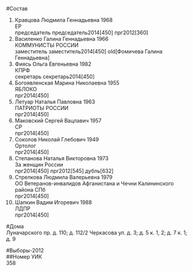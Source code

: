 #Состав  
1. Кравцова Людмила Геннадьевна 1968  
    ЕР  
    председатель председатель2014[450] прг2012[360]  
2. Василенко Галина Геннадьевна 1966  
    КОММУНИСТЫ РОССИИ  
    заместитель заместитель2014[450] old[Фомичева Галина Геннадьевна]  
3. Фиясь Ольга Евгеньевна 1982  
    КПРФ  
    секретарь секретарь2014[450]  
4. Богоявленская Марина Николаевна 1955  
    ЯБЛОКО  
    прг2014[450]  
5. Летуар Наталья Павловна 1963  
    ПАТРИОТЫ РОССИИ  
    прг2014[450]  
6. Маковский Сергей Вацлавич 1957  
    СР  
    прг2014[450]  
7. Соколов Николай Глебович 1949  
    Ортолог  
    прг2014[450]  
8. Степанова Наталья Викторовна 1973  
    За женщин России  
    прг2014[450] прг2012[545] дубль[632]  
9. Стрелкова Людмила Валерьевна 1979  
    ОО Ветеранов-инвалидов Афганистана и Чечни Калининского района СПб  
    прг2014[450]  
10. Шапкин Вадим Игоревич 1988  
    ЛДПР  
    прг2014[450]  
  
#Дома  
Луначарского пр. д. 110; д. 112/2 Черкасова ул. д. 3; д. 5 к. 1, 2; д. 7 к. 1; д. 9  
  
#Выборы-2012  
##Номер УИК  
358  
